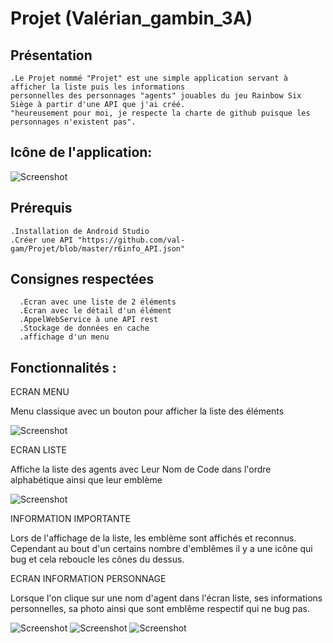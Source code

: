 # Projet (Valérian_gambin_3A)

## Présentation

    .Le Projet nommé "Projet" est une simple application servant à afficher la liste puis les informations 
    personnelles des personnages "agents" jouables du jeu Rainbow Six Siège à partir d'une API que j'ai créé.
    "heureusement pour moi, je respecte la charte de github puisque les personnages n'existent pas".
## Icône de l'application:
   ![Screenshot](https://github.com/val-gam/Projet/blob/master/image_readme/icone.PNG)
    
## Prérequis
    
    .Installation de Android Studio
    .Créer une API "https://github.com/val-gam/Projet/blob/master/r6info_API.json"
    
## Consignes respectées
      .Ecran avec une liste de 2 éléments
      .Ecran avec le détail d'un élément
      .AppelWebService à une API rest
      .Stockage de données en cache
      .affichage d'un menu
      
## Fonctionnalités :
ECRAN MENU

Menu classique avec un bouton pour afficher la liste des éléments


![Screenshot](https://github.com/val-gam/Projet/blob/master/image_readme/menu.PNG)


ECRAN LISTE

Affiche la liste des agents avec Leur Nom de Code dans l'ordre alphabétique ainsi que leur emblème


![Screenshot](https://github.com/val-gam/Projet/blob/master/image_readme/List.PNG)


INFORMATION IMPORTANTE    

Lors de l'affichage de la liste, les emblème sont affichés et reconnus. Cependant au bout d'un certains nombre d'emblêmes il y a une icône qui bug et cela reboucle les cônes du dessus.


ECRAN INFORMATION PERSONNAGE

Lorsque l'on clique sur une nom d'agent dans l'écran liste, ses informations personnelles, sa photo ainsi que sont emblême respectif qui ne bug pas.


![Screenshot](https://github.com/val-gam/Projet/blob/master/image_readme/infos_Ash.PNG)
![Screenshot](https://github.com/val-gam/Projet/blob/master/image_readme/infos_Mira.PNG)
![Screenshot](https://github.com/val-gam/Projet/blob/master/image_readme/infos.PNG)



      
